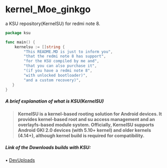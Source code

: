 # kernel_Moe_ginkgo
a KSU repository(KernelSU) for redmi note 8.

```go
package ksu

func main() {
    kernelsu := []string {
        "This README.MD is just to inform you",
        "that the redmi note 8 has support",
        "for the KSU compiled by me and",
        "that you can also purchase it",
        "(if you have a redmi note 8",
        "with unlocked bootloader)",
        "and a custom recovery)",
   }
}
```

##### A brief explanation of what is KSU(KernelSU)

> **KernelSU is a kernel-based rooting solution for Android devices. It provides kernel-based root and su access management and an overlayfs-based module system. Officially, KernelSU supports Android GKI 2.0 devices (with 5.10+ kernel) and older kernels (4.14+), although kernel build is required for compatibility.**

##### Link of the Downloads builds with KSU:
  • [DevUploads](https://devuploads.com/users/AkariOficial/2844/v4.14.314)
